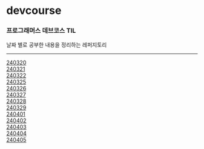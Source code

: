 # devcourse

### 프로그래머스 데브코스 TIL

날짜 별로 공부한 내용을 정리하는 레퍼지토리

--------------------------------------

[240320](https://github.com/kimsunhoon/devcourse/tree/main/240320)
<br>
[240321](https://github.com/kimsunhoon/devcourse/tree/main/240321)
<br>
[240322](https://github.com/kimsunhoon/devcourse/tree/main/240322)
<br>
[240325](https://github.com/kimsunhoon/devcourse/tree/main/240325)
<br>
[240326](https://github.com/kimsunhoon/devcourse/tree/main/240326)
<br>
[240327](https://github.com/kimsunhoon/devcourse/tree/main/240327)
<br>
[240328](https://github.com/kimsunhoon/devcourse/tree/main/240328)
<br>
[240329](https://github.com/kimsunhoon/devcourse/tree/main/240329)
<br>
[240401](https://github.com/kimsunhoon/devcourse/tree/main/240401)
<br>
[240402](https://github.com/kimsunhoon/devcourse/tree/main/240402)
<br>
[240403](https://github.com/kimsunhoon/devcourse/tree/main/240403)
<br>
[240404](https://github.com/kimsunhoon/devcourse/tree/main/240404)
<br>
[240405](https://github.com/kimsunhoon/devcourse/tree/main/240405)
<br>



